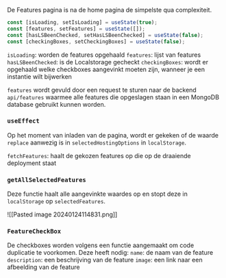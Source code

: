 De Features pagina is na de home pagina de simpelste qua complexiteit.

``` ts
const [isLoading, setIsLoading] = useState(true);
const [features, setFeatures] = useState([]);
const [hasLSBeenChecked, setHasLSBeenChecked] = useState(false);
const [checkingBoxes, setCheckingBoxes] = useState(false);
```

`isLoading`: worden de features opgehaald
`features`: lijst van features
`hasLSBeenChecked`: is de Localstorage gecheckt 
`checkingBoxes`: wordt er opgehaald welke checkboxes aangevinkt moeten zijn, wanneer je een instantie wilt bijwerken


`features` wordt gevuld door een request te sturen naar de backend `api/features` waarmee alle features die opgeslagen staan in een MongoDB database gebruikt kunnen worden.

### `useEffect`
Op het moment van inladen van de pagina, wordt er gekeken of de waarde `replace` aanwezig is in `selectedHostingOptions` in `localStorage`. 

`fetchFeatures`: haalt de gekozen features op die op de draaiende deployment staat


### `getAllSelectedFeatures`
Deze functie haalt alle aangevinkte waardes op en stopt deze in `localStorage` op `selectedFeatures`.

![[Pasted image 20240124114831.png]]

### `FeatureCheckBox`
De checkboxes worden volgens een functie aangemaakt om code duplicatie te voorkomen.
Deze heeft nodig:
`name`:  de naam van de feature
`description`: een beschrijving van de feature
`image`: een link naar een afbeelding van de feature

